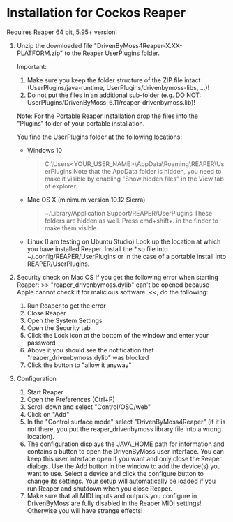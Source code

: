 # Installation for Cockos Reaper

Requires Reaper 64 bit, 5.95+ version!

1. Unzip the downloaded file "DrivenByMoss4Reaper-X.XX-PLATFORM.zip" to the 
   Reaper UserPlugins folder.
   
   Important:
   1. Make sure you keep the folder structure of the ZIP file intact
      (UserPlugins/java-runtime, UserPlugins/drivenbymoss-libs, ...)!
   2. Do not put the files in an additional sub-folder 
      (e.g. DO NOT: UserPlugins/DrivenByMoss-6.11/reaper-drivenbymoss.lib)!

   Note: For the Portable Reaper installation drop the files into the "Plugins" 
   folder of your portable installation.

   You find the UserPlugins folder at the following locations:

   * Windows 10
     > C:\Users\<YOUR_USER_NAME>\AppData\Roaming\REAPER\UserPlugins
     Note that the AppData folder is hidden, you need to make it visible
     by enabling "Show hidden files" in the View tab of explorer.

   * Mac OS X (minimum version 10.12 Sierra)
     > ~/Library/Application Support/REAPER/UserPlugins
     These folders are hidden as well. Press cmd+shift+. in the finder
     to make them visible.

   * Linux (I am testing on Ubuntu Studio)
     Look up the location at which you have installed Reaper. 
     Install the *.so file into ~/.config/REAPER/UserPlugins or in the case of a 
     portable install into REAPER/UserPlugins.

2. Security check on Mac OS 
   If you get the following error when starting Reaper: >> "reaper_drivenbymoss.dylib" can't be opened because Apple cannot check it for malicious software. <<,
   do the following:
   1. Run Reaper to get the error
   2. Close Reaper
   3. Open the System Settings
   4. Open the Security tab
   5. Click the Lock icon at the bottom of the window and enter your password
   6. Above it you should see the notification that "reaper_drivenbymoss.dylib" was blocked
   7. Click the button to "allow it anyway"

3. Configuration
   1. Start Reaper
   2. Open the Preferences (Ctrl+P)
   3. Scroll down and select "Control/OSC/web"
   4. Click on "Add"
   5. In the "Control surface mode" select "DrivenByMoss4Reaper" (if it is not 
      there, you put the reaper_drivenbymoss library file into a wrong location).
   6. The configuration displays the JAVA_HOME path for information and contains
      a button to open the DrivenByMoss user interface. You can keep this user 
      interface open if you want and only close the Reaper dialogs.
      Use the Add button in the window to add the device(s) you want to use.
      Select a device and click the configure button to change its settings.
      Your setup will automatically be loaded if you run Reaper and shutdown when 
      you close Reaper.
   7. Make sure that all MIDI inputs and outputs you configure in DrivenByMoss are
      fully disabled in the Reaper MIDI settings! Otherwise you will have strange 
      effects!

